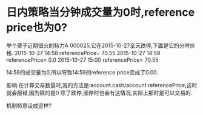 # 日内策略当分钟成交量为0时,reference price也为0?

举个栗子近期很火的特力A 000025,它在2015-10-27全天跌停,下面是它的分时价格.
2015-10-27 14:58 referencePrice= 70.55
2015-10-27 14:59 referencePrice= 0.0
2015-10-27 15:00 referencePrice= 70.55

14:58的成交量为0,所以导致14:59的reference price变成了0.00.

影响:在计算交易数量时,我的方法是:account.cash/account.referencePrice,这时就会报错,因为除的是0
除了跌停,涨停时也会有这情况,实际上那时是可以交易的.

机制特意设成这样?